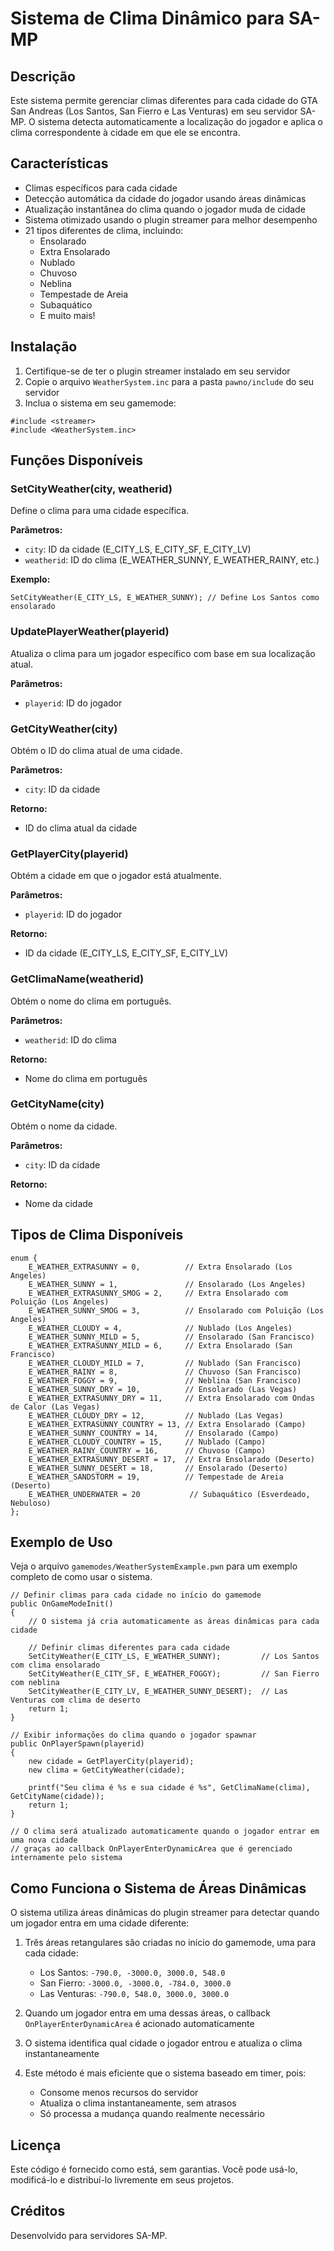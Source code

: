 # Sistema de Clima Dinâmico para SA-MP

## Descrição
Este sistema permite gerenciar climas diferentes para cada cidade do GTA San Andreas (Los Santos, San Fierro e Las Venturas) em seu servidor SA-MP. O sistema detecta automaticamente a localização do jogador e aplica o clima correspondente à cidade em que ele se encontra.

## Características
- Climas específicos para cada cidade
- Detecção automática da cidade do jogador usando áreas dinâmicas
- Atualização instantânea do clima quando o jogador muda de cidade
- Sistema otimizado usando o plugin streamer para melhor desempenho
- 21 tipos diferentes de clima, incluindo:
  - Ensolarado
  - Extra Ensolarado
  - Nublado
  - Chuvoso
  - Neblina
  - Tempestade de Areia
  - Subaquático
  - E muito mais!

## Instalação
1. Certifique-se de ter o plugin streamer instalado em seu servidor
2. Copie o arquivo `WeatherSystem.inc` para a pasta `pawno/include` do seu servidor
3. Inclua o sistema em seu gamemode:
```pawn
#include <streamer>
#include <WeatherSystem.inc>
```

## Funções Disponíveis

### SetCityWeather(city, weatherid)
Define o clima para uma cidade específica.

**Parâmetros:**
- `city`: ID da cidade (E_CITY_LS, E_CITY_SF, E_CITY_LV)
- `weatherid`: ID do clima (E_WEATHER_SUNNY, E_WEATHER_RAINY, etc.)

**Exemplo:**
```pawn
SetCityWeather(E_CITY_LS, E_WEATHER_SUNNY); // Define Los Santos como ensolarado
```

### UpdatePlayerWeather(playerid)
Atualiza o clima para um jogador específico com base em sua localização atual.

**Parâmetros:**
- `playerid`: ID do jogador

### GetCityWeather(city)
Obtém o ID do clima atual de uma cidade.

**Parâmetros:**
- `city`: ID da cidade

**Retorno:**
- ID do clima atual da cidade

### GetPlayerCity(playerid)
Obtém a cidade em que o jogador está atualmente.

**Parâmetros:**
- `playerid`: ID do jogador

**Retorno:**
- ID da cidade (E_CITY_LS, E_CITY_SF, E_CITY_LV)

### GetClimaName(weatherid)
Obtém o nome do clima em português.

**Parâmetros:**
- `weatherid`: ID do clima

**Retorno:**
- Nome do clima em português

### GetCityName(city)
Obtém o nome da cidade.

**Parâmetros:**
- `city`: ID da cidade

**Retorno:**
- Nome da cidade

## Tipos de Clima Disponíveis
```pawn
enum {
    E_WEATHER_EXTRASUNNY = 0,          // Extra Ensolarado (Los Angeles)
    E_WEATHER_SUNNY = 1,               // Ensolarado (Los Angeles)
    E_WEATHER_EXTRASUNNY_SMOG = 2,     // Extra Ensolarado com Poluição (Los Angeles)
    E_WEATHER_SUNNY_SMOG = 3,          // Ensolarado com Poluição (Los Angeles)
    E_WEATHER_CLOUDY = 4,              // Nublado (Los Angeles)
    E_WEATHER_SUNNY_MILD = 5,          // Ensolarado (San Francisco)
    E_WEATHER_EXTRASUNNY_MILD = 6,     // Extra Ensolarado (San Francisco)
    E_WEATHER_CLOUDY_MILD = 7,         // Nublado (San Francisco)
    E_WEATHER_RAINY = 8,               // Chuvoso (San Francisco)
    E_WEATHER_FOGGY = 9,               // Neblina (San Francisco)
    E_WEATHER_SUNNY_DRY = 10,          // Ensolarado (Las Vegas)
    E_WEATHER_EXTRASUNNY_DRY = 11,     // Extra Ensolarado com Ondas de Calor (Las Vegas)
    E_WEATHER_CLOUDY_DRY = 12,         // Nublado (Las Vegas)
    E_WEATHER_EXTRASUNNY_COUNTRY = 13, // Extra Ensolarado (Campo)
    E_WEATHER_SUNNY_COUNTRY = 14,      // Ensolarado (Campo)
    E_WEATHER_CLOUDY_COUNTRY = 15,     // Nublado (Campo)
    E_WEATHER_RAINY_COUNTRY = 16,      // Chuvoso (Campo)
    E_WEATHER_EXTRASUNNY_DESERT = 17,  // Extra Ensolarado (Deserto)
    E_WEATHER_SUNNY_DESERT = 18,       // Ensolarado (Deserto)
    E_WEATHER_SANDSTORM = 19,          // Tempestade de Areia (Deserto)
    E_WEATHER_UNDERWATER = 20           // Subaquático (Esverdeado, Nebuloso)
};
```

## Exemplo de Uso
Veja o arquivo `gamemodes/WeatherSystemExample.pwn` para um exemplo completo de como usar o sistema.

```pawn
// Definir climas para cada cidade no início do gamemode
public OnGameModeInit()
{
    // O sistema já cria automaticamente as áreas dinâmicas para cada cidade
    
    // Definir climas diferentes para cada cidade
    SetCityWeather(E_CITY_LS, E_WEATHER_SUNNY);         // Los Santos com clima ensolarado
    SetCityWeather(E_CITY_SF, E_WEATHER_FOGGY);         // San Fierro com neblina
    SetCityWeather(E_CITY_LV, E_WEATHER_SUNNY_DESERT);  // Las Venturas com clima de deserto
    return 1;
}

// Exibir informações do clima quando o jogador spawnar
public OnPlayerSpawn(playerid)
{
    new cidade = GetPlayerCity(playerid);
    new clima = GetCityWeather(cidade);
    
    printf("Seu clima é %s e sua cidade é %s", GetClimaName(clima), GetCityName(cidade));
    return 1;
}

// O clima será atualizado automaticamente quando o jogador entrar em uma nova cidade
// graças ao callback OnPlayerEnterDynamicArea que é gerenciado internamente pelo sistema
```

## Como Funciona o Sistema de Áreas Dinâmicas
O sistema utiliza áreas dinâmicas do plugin streamer para detectar quando um jogador entra em uma cidade diferente:

1. Três áreas retangulares são criadas no início do gamemode, uma para cada cidade:
   - Los Santos: `-790.0, -3000.0, 3000.0, 548.0`
   - San Fierro: `-3000.0, -3000.0, -784.0, 3000.0`
   - Las Venturas: `-790.0, 548.0, 3000.0, 3000.0`

2. Quando um jogador entra em uma dessas áreas, o callback `OnPlayerEnterDynamicArea` é acionado automaticamente

3. O sistema identifica qual cidade o jogador entrou e atualiza o clima instantaneamente

4. Este método é mais eficiente que o sistema baseado em timer, pois:
   - Consome menos recursos do servidor
   - Atualiza o clima instantaneamente, sem atrasos
   - Só processa a mudança quando realmente necessário

## Licença
Este código é fornecido como está, sem garantias. Você pode usá-lo, modificá-lo e distribuí-lo livremente em seus projetos.

## Créditos
Desenvolvido para servidores SA-MP.

